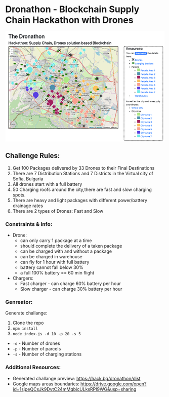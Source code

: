 # Dronathon - Blockchain Supply Chain Hackathon with Drones

![Dronathon](https://raw.githubusercontent.com/mradkov/dronathon-generator/master/dronathon.png)

## Challenge Rules:
1. Get 100 Packages delivered by 33 Drones to their Final Destinations
2. There are 7 Distribution Stations and 7 Districts in the Virtual city of Sofia, Bulgaria
3. All drones start with a full battery
4. 50 Charging roofs around the city,there are fast and slow charging spots. 
5. There are heavy and light packages with different power/battery drainage rates
6. There are 2 types of Drones: Fast and Slow

### Constraints & Info:
- Drone:
  - can only carry 1 package at a time
  - should complete the delivery of a taken package
  - can be charged with and without a package	
  - can be charged in warehouse
  - can fly for 1 hour with full battery
  - battery cannot fall below 30%
  - a full 100% battery == 60 min flight
- Chargers:
  - Fast charger - can charge 60% battery per hour
  - Slow charger - can charge 30% battery per hour

### Genreator:

Generate challange:

1. Clone the repo
2. `npm install`
3. `node index.js -d 10 -p 20 -s 5`

- `-d`  - Number of drones
- `-p`  - Number of parcels
- `-s`  - Number of charging stations

### Additional Resources:

- Generated challange preview: https://hack.bg/dronathon/dist
- Google maps areas boundaries: https://drive.google.com/open?id=1sjpeQCsJk9DvtC24mMqbjcULksRPl9WG&usp=sharing



